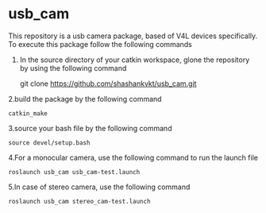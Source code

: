 # usb_cam
This repository is a usb camera package, based of V4L devices specifically.
To execute this package follow the following commands
1. In the source directory of your catkin workspace, glone the repository by using the following command

    git clone https://github.com/shashankvkt/usb_cam.git
  
2.build the package by the following command

    catkin_make

3.source your bash file by the following command

    source devel/setup.bash

4.For a monocular camera, use the following command to run the launch file

    roslaunch usb_cam usb_cam-test.launch

5.In case of stereo camera, use the following command

    roslaunch usb_cam stereo_cam-test.launch
